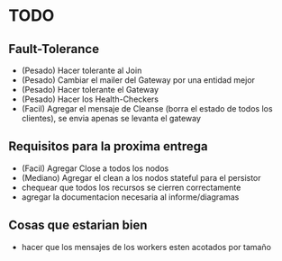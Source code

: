 # TODO

## Fault-Tolerance
- (Pesado) Hacer tolerante al Join
- (Pesado) Cambiar el mailer del Gateway por una entidad mejor
- (Pesado) Hacer tolerante el Gateway
- (Pesado) Hacer los Health-Checkers
- (Facil)  Agregar el mensaje de Cleanse (borra el estado de todos los clientes), se envia apenas se levanta el gateway

## Requisitos para la proxima entrega
- (Facil)   Agregar Close a todos los nodos
- (Mediano) Agregar el clean a los nodos stateful para el persistor
- chequear que todos los recursos se cierren correctamente
- agregar la documentacion necesaria al informe/diagramas

## Cosas que estarian bien
- hacer que los mensajes de los workers esten acotados por tamaño
